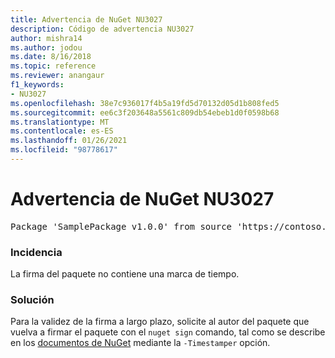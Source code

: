 ```yaml
---
title: Advertencia de NuGet NU3027
description: Código de advertencia NU3027
author: mishra14
ms.author: jodou
ms.date: 8/16/2018
ms.topic: reference
ms.reviewer: anangaur
f1_keywords:
- NU3027
ms.openlocfilehash: 38e7c936017f4b5a19fd5d70132d05d1b808fed5
ms.sourcegitcommit: ee6c3f203648a5561c809db54ebeb1d0f0598b68
ms.translationtype: MT
ms.contentlocale: es-ES
ms.lasthandoff: 01/26/2021
ms.locfileid: "98778617"
---
```

# <a name="nuget-warning-nu3027"></a>Advertencia de NuGet NU3027

<pre>Package 'SamplePackage v1.0.0' from source 'https://contoso.com/index.json': The signature should be timestamped to enable long-term signature validity after the certificate has expired.</pre>

### <a name="issue"></a>Incidencia

La firma del paquete no contiene una marca de tiempo.


### <a name="solution"></a>Solución

Para la validez de la firma a largo plazo, solicite al autor del paquete que vuelva a firmar el paquete con el `nuget sign` comando, tal como se describe en los [documentos de NuGet](../../create-packages/sign-a-package.md) mediante la `-Timestamper` opción.
